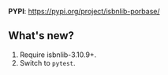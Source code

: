 **PYPI**: https://pypi.org/project/isbnlib-porbase/

## What's new?

1. Require isbnlib-3.10.9+.
2. Switch to `pytest`.
